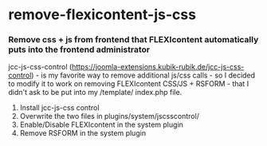 # remove-flexicontent-js-css
### Remove css + js from frontend that FLEXIcontent automatically puts into the frontend administrator

jcc-js-css-control (https://joomla-extensions.kubik-rubik.de/jcc-js-css-control) - 
is my favorite way to remove additional js/css calls - so I decided to modify it to work on removing 
FLEXIcontent CSS/JS + RSFORM - that I didn't ask to be put into my /template/ index.php file.

1. Install jcc-js-css control
2. Overwrite the two files in plugins/system/jscsscontrol/
3. Enable/Disable FLEXIcontent in the system plugin
4. Remove RSFORM in the system plugin

